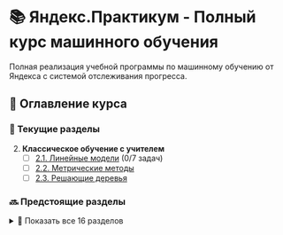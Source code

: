 # 📚 Яндекс.Практикум - Полный курс машинного обучения

Полная реализация учебной программы по машинному обучению от Яндекса с системой отслеживания прогресса.

## 📌 Оглавление курса

### 📖 Текущие разделы
2. **Классическое обучение с учителем**
   - [ ] [2.1. Линейные модели](course/2_supervised_learning/2.1_linear_models) (0/7 задач)
   - [ ] [2.2. Метрические методы](course/2_supervised_learning/2.2_metric_methods)
   - [ ] [2.3. Решающие деревья](course/2_supervised_learning/2.3_decision_trees)

### 🔜 Предстоящие разделы
<details>
<summary>📂 Показать все 16 разделов</summary>

3. **Оценка качества моделей**
4. **Вероятностные модели** (0/9)
5. **Глубинное обучение - введение**
6. **Глубинное обучение - архитектуры**
7. **Глубинное обучение - практика**
8. **Генеративные модели**
9. **Рекомендательные системы**
10. **Практические главы**
11. **Взаимодействие со средой**
12. **Теория ML**
13. **Теория глубокого обучения**
14. **Оптимизация в ML**
15. **Онлайн-обучение**
16. **Теормин**
</details>
